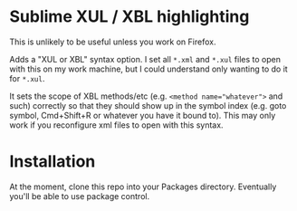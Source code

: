 # Sublime XUL / XBL highlighting

This is unlikely to be useful unless you work on Firefox.

Adds a "XUL or XBL" syntax option. I set all `*.xml` and `*.xul` files to open with this on my work machine, but I could understand only wanting to do it for `*.xul`.

It sets the scope of XBL methods/etc (e.g. `<method name="whatever">` and such) correctly so that they should show up in the symbol index (e.g. goto symbol, Cmd+Shift+R or whatever you have it bound to). This may only work if you reconfigure xml files to open with this syntax.

# Installation

At the moment, clone this repo into your Packages directory. Eventually you'll be able to use package control.
